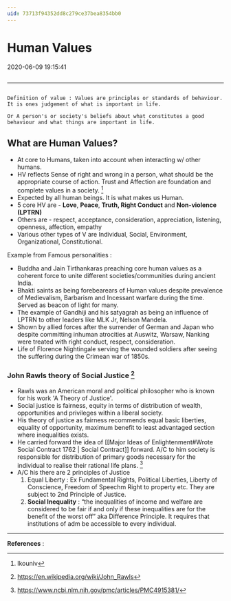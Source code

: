 ```yaml
---
uid: 73713f94352dd8c279ce37bea8354bb0
---
```


# Human Values
2020-06-09 19:15:41
```toc
```
---


```ad-note

Definition of value : Values are principles or standards of behaviour. It is ones judgement of what is important in life.

Or A person's or society's beliefs about what constitutes a good behaviour and what things are important in life.

```

## What are Human Values?
-   At core to Humans, taken into account when interacting w/ other humans.
-   HV reflects Sense of right and wrong in a person, what should be the appropriate course of action. Trust and Affection are foundation and complete values in a society. [^1] 
-   Expected by all human beings. It is what makes us Human.
-   5 core HV are - **Love**, **Peace**, **Truth, Right Conduct** and **Non-violence (LPTRN)**
-   Others are - respect, acceptance, consideration, appreciation, listening, openness, affection, empathy
-   Various other types of V are Individual, Social, Environment, Organizational, Constitutional.
 
Example from Famous personalities : 
- Buddha and Jain Tirthankaras preaching core human values as a coherent force to unite different societies/communities during ancient India.
- Bhakti saints as being forebearears of Human values despite prevalence of Medievalism, Barbarism and Incessant warfare during the time. Served as beacon of light for many. 
- The example of Gandhiji and his satyagrah as being an influence of LPTRN to other leaders like MLK Jr, Nelson Mandela. 
- Shown by allied forces after the surrender of German and Japan who despite committing inhuman atrocities at Auswitz, Warsaw, Nanking were treated with right conduct, respect, consideration.
- Life of Florence Nightingale serving the wounded soldiers after seeing the suffering during the Crimean war of 1850s.


### John Rawls theory of Social Justice [^2]
- Rawls was an American moral and political philosopher who is known for his work 'A Theory of Justice'.
- Social justice is  fairness, equity in terms of distribution of wealth, opportunities and privileges within a liberal society.
- His theory of justice as fairness recommends equal basic liberties, equality of opportunity, maximum benefit to least advantaged section where inequalities exists.
- He carried forward the idea of [[Major Ideas of Enlightenment#Wrote Social Contract 1762 | Social Contract]] forward. A/C to him society is responsible for distribution of primary goods necessary for the individual to realise their rational life plans. [^3]
- A/C his there are 2 principles of Justice 
	1. Equal Liberty : Ex Fundamental Rights, Political Liberties, Liberty of Conscience, Freedom of Speechm Right to property etc. They are subject to 2nd Principle of Justice. 
	2. **Social Inequality** : “the inequalities of income and welfare are considered to be fair if and only if these inequalities are for the benefit of the worst off” aka Difference Principle. It requires that institutions of adm be accessible to every individual.


---
**References** : 
[^1]: lkouniv 
[^2]: https://en.wikipedia.org/wiki/John_Rawls
[^3]: https://www.ncbi.nlm.nih.gov/pmc/articles/PMC4915381/